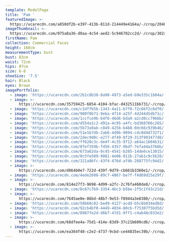 ```yaml
---
template: ModelPage
title: 'Pam '
featuredImage: >-
  https://ucarecdn.com/a850df2b-e397-413b-811d-214449e4164a/-/crop/2048x927/0,251/-/preview/
imageThumbnail: >-
  https://ucarecdn.com/075a8a36-d0aa-4c54-aed2-5c946702cc2d/-/crop/302x426/485,722/-/preview/
firstName: Pam
collection: Commercial Faces
height: 160cm
measurementType: bust
bust: 83cm
waist: 72cm
hips: 87cm
size: 6-8
shoeSize: '7.5'
hair: Black
eyes: Brown
imagePortfolio:
  - image: 'https://ucarecdn.com/2b1c8b38-8a98-4973-a5ed-b9e335c1b04a/'
  - image: >-
      https://ucarecdn.com/35759425-6854-4104-bfac-d432511bb731/-/crop/956x1313/138,666/-/preview/
  - image: 'https://ucarecdn.com/c1dffb5b-1343-4a11-b7f8-72c66f2c6df0/'
  - image: 'https://ucarecdn.com/980f8b71-9eba-4f14-a25f-4d244d5db71c/'
  - image: 'https://ucarecdn.com/1ccfce9b-b4f6-46d6-bda9-a2cd0cc7966b/'
  - image: 'https://ucarecdn.com/d554a1c2-d91a-4c95-a4fc-bd368766c265/'
  - image: 'https://ucarecdn.com/5b73a9ab-c849-425b-b468-0dc66c939b46/'
  - image: 'https://ucarecdn.com/51e1b7db-2ab6-4d9b-9094-c4c0d4d732f1/'
  - image: 'https://ucarecdn.com/2dec9d0c-e277-4f49-8f29-313f903477d8/'
  - image: 'https://ucarecdn.com/ff620c3c-de4f-4c35-9712-a64ac1604b31/'
  - image: 'https://ucarecdn.com/07ef359b-fd56-4357-9bdf-7efa44a3766b/'
  - image: 'https://ucarecdn.com/673a62da-0c45-4541-b205-14de6ce13015/'
  - image: 'https://ucarecdn.com/0c5fe589-9881-4e06-911b-27ab1c9c5628/'
  - image: 'https://ucarecdn.com/321a86fc-43f4-476d-af4b-288775fc94d2/'
  - image: >-
      https://ucarecdn.com/d864b0e7-722d-439f-9d79-cb661b3360e1/-/crop/635x702/0,249/-/preview/
  - image: 'https://ucarecdn.com/4ede2608-89c7-4867-be7f-f4d69d15e29f/'
  - image: >-
      https://ucarecdn.com/814e27f3-9698-4d99-a2fc-2c76fa460de8/-/crop/1366x1788/0,260/-/preview/
  - image: 'https://ucarecdn.com/8c67c7b9-3354-4bc3-b5be-2f5c1f43c21d/'
  - image: >-
      https://ucarecdn.com/7645ae0e-86bd-48b7-9e53-f8944a3e8380/-/crop/1366x1738/0,310/-/preview/
  - image: 'https://ucarecdn.com/58b60c82-bed9-4127-acdd-b5c6b034ed6d/'
  - image: 'https://ucarecdn.com/92cb4bf0-4449-4034-80cb-f75307f5bd5d/'
  - image: 'https://ucarecdn.com/8987fe2d-d6b7-47d1-9ff1-c4ab48c033e2/'
  - image: >-
      https://ucarecdn.com/68dfee4a-75d1-414e-83d9-37c21b609cd6/-/crop/462x659/0,34/-/preview/
  - image: >-
      https://ucarecdn.com/ea364f48-c2e2-4737-9cbd-ce44835ec39b/-/crop/1089x1529/84,519/-/preview/
---
```


